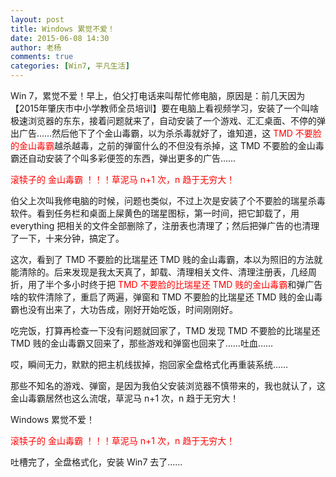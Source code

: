 ```yaml
---
layout: post
title: Windows 累觉不爱！
date: 2015-06-08 14:30
author: 老杨
comments: true
categories: [Win7, 平凡生活]
---
```

Win 7，累觉不爱！早上，伯父打电话来叫帮忙修电脑，原因是：前几天因为【2015年肇庆市中小学教师全员培训】要在电脑上看视频学习，安装了一个叫啥极速浏览器的东东，接着问题就来了，自动安装了一个游戏、汇汇桌面、不停的弹出广告……然后他下了个金山毒霸，以为杀杀毒就好了，谁知道，这 <span style = "color:red;">TMD 不要脸的金山毒霸</span>越杀越毒，之前的弹窗什么的不但没有杀掉，这 TMD 不要脸的金山毒霸还自动安装了个叫多彩便签的东西，弹出更多的广告……
<!--more-->
<span style = "color:red;">滚犊子的 金山毒霸 ！！！草泥马 n+1 次，n 趋于无穷大！</span>

伯父上次叫我修电脑的时候，问题也类似，不过上次是安装了个不要脸的瑞星杀毒软件。看到任务栏和桌面上屎黄色的瑞星图标，第一时间，把它卸载了，用 everything 把相关的文件全部删除了，注册表也清理了；然后把弹广告的也清理了一下，十来分钟，搞定了。

这次，看到了 TMD 不要脸的比瑞星还 TMD 贱的金山毒霸，本以为照旧的方法就能清除的。后来发现是我太天真了，卸载、清理相关文件、清理注册表，几经周折，用了半个多小时终于把 <span style = "color:red;">TMD 不要脸的比瑞星还 TMD 贱的金山毒霸</span>和弹广告啥的软件清除了，重启了两遍，弹窗和 TMD 不要脸的比瑞星还 TMD 贱的金山毒霸也没有出来了，大功告成，刚好开始吃饭，时间刚刚好。

吃完饭，打算再检查一下没有问题就回家了，TMD 发现 TMD 不要脸的比瑞星还 TMD 贱的金山毒霸又回来了，那些游戏和弹窗也回来了……吐血……

哎，瞬间无力，默默的把主机线拔掉，抱回家全盘格式化再重装系统……

那些不知名的游戏、弹窗，是因为我伯父安装浏览器不慎带来的，我也就认了，这金山毒霸居然也这么流氓，草泥马 n+1 次，n 趋于无穷大！

Windows 累觉不爱！

<span style = "color:red;">滚犊子的 金山毒霸 ！！！草泥马 n+1 次，n 趋于无穷大！</span>

吐槽完了，全盘格式化，安装 Win7 去了……
